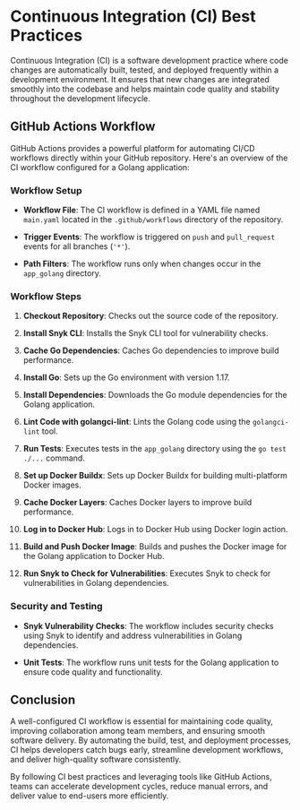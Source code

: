 # Continuous Integration (CI) Best Practices

Continuous Integration (CI) is a software development practice where code changes are automatically built, tested, and deployed frequently within a development environment. It ensures that new changes are integrated smoothly into the codebase and helps maintain code quality and stability throughout the development lifecycle.

## GitHub Actions Workflow

GitHub Actions provides a powerful platform for automating CI/CD workflows directly within your GitHub repository. Here's an overview of the CI workflow configured for a Golang application:

### Workflow Setup

- **Workflow File**: The CI workflow is defined in a YAML file named `main.yaml` located in the `.github/workflows` directory of the repository.
  
- **Trigger Events**: The workflow is triggered on `push` and `pull_request` events for all branches (`'*'`).

- **Path Filters**: The workflow runs only when changes occur in the `app_golang` directory.

### Workflow Steps

1. **Checkout Repository**: Checks out the source code of the repository.

2. **Install Snyk CLI**: Installs the Snyk CLI tool for vulnerability checks.

3. **Cache Go Dependencies**: Caches Go dependencies to improve build performance.

4. **Install Go**: Sets up the Go environment with version 1.17.

5. **Install Dependencies**: Downloads the Go module dependencies for the Golang application.

6. **Lint Code with golangci-lint**: Lints the Golang code using the `golangci-lint` tool.

7. **Run Tests**: Executes tests in the `app_golang` directory using the `go test ./...` command.

8. **Set up Docker Buildx**: Sets up Docker Buildx for building multi-platform Docker images.

9. **Cache Docker Layers**: Caches Docker layers to improve build performance.

10. **Log in to Docker Hub**: Logs in to Docker Hub using Docker login action.

11. **Build and Push Docker Image**: Builds and pushes the Docker image for the Golang application to Docker Hub.

12. **Run Snyk to Check for Vulnerabilities**: Executes Snyk to check for vulnerabilities in Golang dependencies.

### Security and Testing

- **Snyk Vulnerability Checks**: The workflow includes security checks using Snyk to identify and address vulnerabilities in Golang dependencies.

- **Unit Tests**: The workflow runs unit tests for the Golang application to ensure code quality and functionality.

## Conclusion

A well-configured CI workflow is essential for maintaining code quality, improving collaboration among team members, and ensuring smooth software delivery. By automating the build, test, and deployment processes, CI helps developers catch bugs early, streamline development workflows, and deliver high-quality software consistently.

By following CI best practices and leveraging tools like GitHub Actions, teams can accelerate development cycles, reduce manual errors, and deliver value to end-users more efficiently.